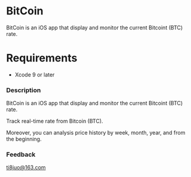 # BitCoin
BitCoin is an iOS app that display and monitor the current Bitcoint (BTC) rate.


# Requirements

- Xcode 9 or later

### Description
BitCoin is an iOS app that display and monitor the current Bitcoint (BTC) rate.

Track real-time rate from Bitcoin (BTC).

Moreover, you can analysis price history by week, month, year, and from the beginning.

### Feedback
ti8juo@163.com
